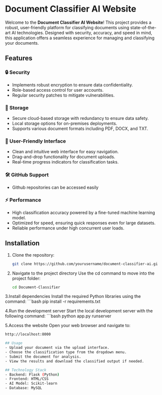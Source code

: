 # Document Classifier AI Website

Welcome to the **Document Classifier AI Website**! This project provides a robust, user-friendly platform for classifying documents using state-of-the-art AI technologies. Designed with security, accuracy, and speed in mind, this application offers a seamless experience for managing and classifying your documents.

## Features

### 🔒 Security
- Implements robust encryption to ensure data confidentiality.
- Role-based access control for user accounts.
- Regular security patches to mitigate vulnerabilities.

### 📂 Storage
- Secure cloud-based storage with redundancy to ensure data safety.
- Local storage options for on-premises deployments.
- Supports various document formats including PDF, DOCX, and TXT.

### 🤝 User-Friendly Interface
- Clean and intuitive web interface for easy navigation.
- Drag-and-drop functionality for document uploads.
- Real-time progress indicators for classification tasks.

### 🛠️ GitHub Support
- Github repositories can be accessed easily

### ⚡ Performance
- High classification accuracy powered by a fine-tuned machine learning model.
- Optimized for speed, ensuring quick responses even for large datasets.
- Reliable performance under high concurrent user loads.

## Installation

1. Clone the repository:
   ```bash
   git clone https://github.com/yourusername/document-classifier-ai.git
2. Navigate to the project directory
Use the cd command to move into the project folder:
    ```bash
    cd Document-Classifier

3.Install dependencies
Install the required Python libraries using the command:
    ```bash
    pip install -r requirements.txt

4.Run the development server
Start the local development server with the following command:
    ```bash
    python app.py runserver

5.Access the website
Open your web browser and navigate to:
   ```bash
   http://localhost:8000

## Usage
- Upload your document via the upload interface.
- Choose the classification type from the dropdown menu.
- Submit the document for analysis.
- View the results and download the classified output if needed.

## Technology Stack
- Backend: Flask (Python)
- Frontend: HTML/CSS
- AI Model: Scikit-learn
- Database: MySQL
